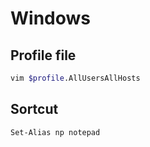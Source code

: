 # Windows

## Profile file

```sh
vim $profile.AllUsersAllHosts
```
## Sortcut

```sh
Set-Alias np notepad
```

